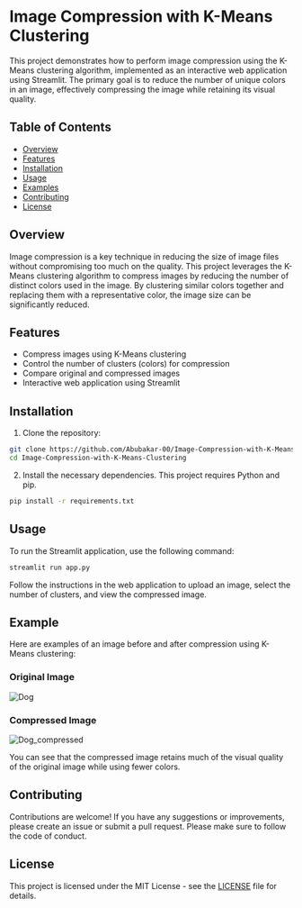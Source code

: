 # Image Compression with K-Means Clustering

This project demonstrates how to perform image compression using the K-Means clustering algorithm, implemented as an interactive web application using Streamlit. The primary goal is to reduce the number of unique colors in an image, effectively compressing the image while retaining its visual quality.

## Table of Contents

- [Overview](#overview)
- [Features](#features)
- [Installation](#installation)
- [Usage](#usage)
- [Examples](#examples)
- [Contributing](#contributing)
- [License](#license)

## Overview

Image compression is a key technique in reducing the size of image files without compromising too much on the quality. This project leverages the K-Means clustering algorithm to compress images by reducing the number of distinct colors used in the image. By clustering similar colors together and replacing them with a representative color, the image size can be significantly reduced.

## Features

- Compress images using K-Means clustering
- Control the number of clusters (colors) for compression
- Compare original and compressed images
- Interactive web application using Streamlit

## Installation

1. Clone the repository:

```sh
git clone https://github.com/Abubakar-00/Image-Compression-with-K-Means-Clustering.git
cd Image-Compression-with-K-Means-Clustering
```
2. Install the necessary dependencies. This project requires Python and pip.

```sh
pip install -r requirements.txt
```

## Usage

To run the Streamlit application, use the following command:

```sh
streamlit run app.py
```

Follow the instructions in the web application to upload an image, select the number of clusters, and view the compressed image.

## Example

Here are examples of an image before and after compression using K-Means clustering:

### Original Image

![Dog](https://github.com/user-attachments/assets/4e1f0e02-4362-4e73-afe2-01253ff06ca9)

### Compressed Image

![Dog_compressed](https://github.com/user-attachments/assets/6ce51f00-b31b-41a9-8db1-68ba7441c5ed)


You can see that the compressed image retains much of the visual quality of the original image while using fewer colors.

## Contributing

Contributions are welcome! If you have any suggestions or improvements, please create an issue or submit a pull request. Please make sure to follow the code of conduct.

## License

This project is licensed under the MIT License - see the [LICENSE](LICENSE) file for details.
